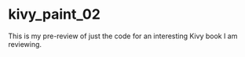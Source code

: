 kivy_paint_02
===============

This is my pre-review of just the code for an interesting Kivy book I am reviewing.
